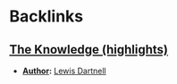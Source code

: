 
# Backlinks
## [The Knowledge (highlights)](<The Knowledge (highlights).md>)
- **[Author](<Author.md>):** [Lewis Dartnell](<Lewis Dartnell.md>)

